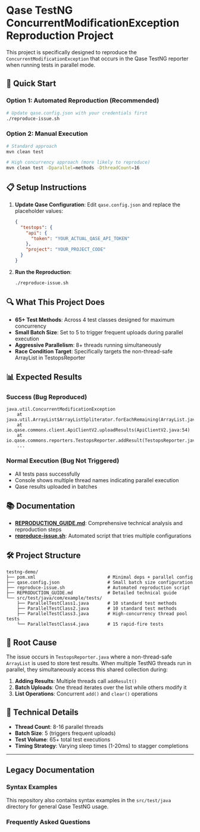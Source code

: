 # Qase TestNG ConcurrentModificationException Reproduction Project

This project is specifically designed to reproduce the `ConcurrentModificationException` that occurs in the Qase TestNG reporter when running tests in parallel mode.

## 🎯 Quick Start

### Option 1: Automated Reproduction (Recommended)
```bash
# Update qase.config.json with your credentials first
./reproduce-issue.sh
```

### Option 2: Manual Execution
```bash
# Standard approach
mvn clean test

# High concurrency approach (more likely to reproduce)
mvn clean test -Dparallel=methods -DthreadCount=16
```

## 📋 Setup Instructions

1. **Update Qase Configuration**:
   Edit `qase.config.json` and replace the placeholder values:
   ```json
   {
     "testops": {
       "api": {
         "token": "YOUR_ACTUAL_QASE_API_TOKEN"
       },
       "project": "YOUR_PROJECT_CODE"
     }
   }
   ```

2. **Run the Reproduction**:
   ```bash
   ./reproduce-issue.sh
   ```

## 🔍 What This Project Does

- **65+ Test Methods**: Across 4 test classes designed for maximum concurrency
- **Small Batch Size**: Set to 5 to trigger frequent uploads during parallel execution  
- **Aggressive Parallelism**: 8+ threads running simultaneously
- **Race Condition Target**: Specifically targets the non-thread-safe ArrayList in TestopsReporter

## 📊 Expected Results

### Success (Bug Reproduced)
```
java.util.ConcurrentModificationException
    at java.util.ArrayList$ArrayListSpliterator.forEachRemaining(ArrayList.java:1714)
    at io.qase.commons.client.ApiClientV2.uploadResults(ApiClientV2.java:54)
    at io.qase.commons.reporters.TestopsReporter.addResult(TestopsReporter.java:56)
    ...
```

### Normal Execution (Bug Not Triggered)
- All tests pass successfully
- Console shows multiple thread names indicating parallel execution
- Qase results uploaded in batches

## 📚 Documentation

- **[REPRODUCTION_GUIDE.md](REPRODUCTION_GUIDE.md)**: Comprehensive technical analysis and reproduction steps
- **[reproduce-issue.sh](reproduce-issue.sh)**: Automated script that tries multiple configurations

## 🛠 Project Structure

```
testng-demo/
├── pom.xml                           # Minimal deps + parallel config
├── qase.config.json                  # Small batch size configuration
├── reproduce-issue.sh                # Automated reproduction script
├── REPRODUCTION_GUIDE.md             # Detailed technical guide
└── src/test/java/com/example/tests/
    ├── ParallelTestClass1.java       # 10 standard test methods
    ├── ParallelTestClass2.java       # 10 standard test methods  
    ├── ParallelTestClass3.java       # High-concurrency thread pool tests
    └── ParallelTestClass4.java       # 15 rapid-fire tests
```

## 🎯 Root Cause

The issue occurs in `TestopsReporter.java` where a non-thread-safe `ArrayList` is used to store test results. When multiple TestNG threads run in parallel, they simultaneously access this shared collection during:

1. **Adding Results**: Multiple threads call `addResult()` 
2. **Batch Uploads**: One thread iterates over the list while others modify it
3. **List Operations**: Concurrent `add()` and `clear()` operations

## 🔧 Technical Details

- **Thread Count**: 8-16 parallel threads
- **Batch Size**: 5 (triggers frequent uploads)
- **Test Volume**: 65+ total test executions
- **Timing Strategy**: Varying sleep times (1-20ms) to stagger completions

---

## Legacy Documentation

### Syntax Examples
This repository also contains syntax examples in the `src/test/java` directory for general Qase TestNG usage.

### Frequently Asked Questions
